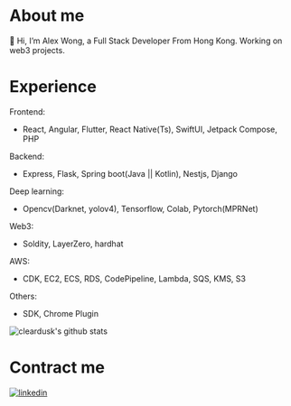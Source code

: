 # About me
👋 Hi, I’m Alex Wong, a Full Stack Developer From Hong Kong. Working on web3 projects. 

# Experience
Frontend:
- React, Angular, Flutter, React Native(Ts), SwiftUI, Jetpack Compose, PHP

Backend:
- Express, Flask, Spring boot(Java || Kotlin), Nestjs, Django

Deep learning:
- Opencv(Darknet, yolov4), Tensorflow, Colab, Pytorch(MPRNet)

Web3:
- Soldity, LayerZero, hardhat

AWS:
- CDK, EC2, ECS, RDS, CodePipeline, Lambda, SQS, KMS, S3

Others:
- SDK, Chrome Plugin

![cleardusk's github stats](https://github-readme-stats.vercel.app/api?username=Alex-Wong-HK&show_icons=true&count_private=true&hide=prs&theme=default_repocard)

# Contract me
[![linkedin](https://img.shields.io/badge/LinkedIn-0077B5?style=for-the-badge&logo=linkedin&logoColor=white)](https://www.linkedin.com/in/alex-wong-10b7b41a5/)
